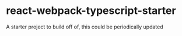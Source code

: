 # react-webpack-typescript-starter
A starter project to build off of, this could be periodically updated

